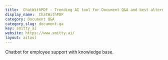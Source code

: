 ```yaml
---
title:  ChatWithPDF - Trending AI tool for Document Q&A and best alternatives
display_name:  ChatWithPDF
category: Document Q&A
category_slug: document-qa
key: smitty_ai
website: https://www.smitty.ai/
layout: aitool
---
```


Chatbot for employee support with knowledge base.

